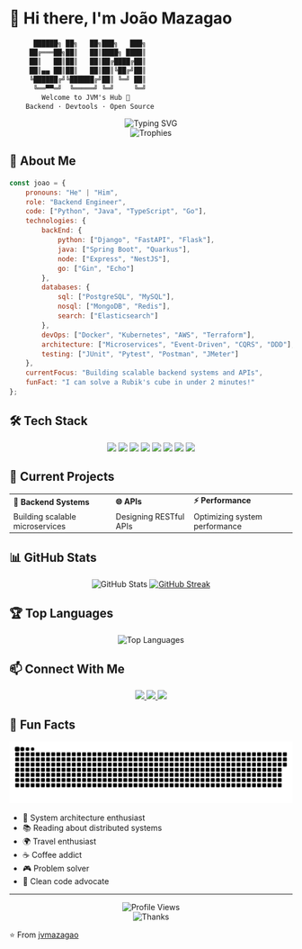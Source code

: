 # 👋 Hi there, I'm João Mazagao

```ascii
      ██████╗ ██╗   ██╗███╗   ███╗
     ██╔═══██╗██║   ██║████╗ ████║
     ██║   ██║██║   ██║██╔████╔██║
     ██║▄▄ ██║██║   ██║██║╚██╔╝██║
     ╚██████╔╝╚██████╔╝██║ ╚═╝ ██║
      ╚══▀▀═╝  ╚═════╝ ╚═╝     ╚═╝
        Welcome to JVM's Hub 🚀
    Backend · Devtools · Open Source
```

<div align="center">
  <img src="https://readme-typing-svg.herokuapp.com?font=Fira+Code&weight=500&size=40&pause=1000&color=2E8B57&center=true&vCenter=true&width=600&height=100&lines=Backend+Engineer;API+Architect;System+Designer" alt="Typing SVG" />
</div>

<div align="center">
  <img src="https://github-profile-trophy.vercel.app/?username=jvmazagao&theme=radical&no-frame=true&no-bg=true&margin-w=4&row=1" alt="Trophies" />
</div>

## 🚀 About Me

```javascript
const joao = {
    pronouns: "He" | "Him",
    role: "Backend Engineer",
    code: ["Python", "Java", "TypeScript", "Go"],
    technologies: {
        backEnd: {
            python: ["Django", "FastAPI", "Flask"],
            java: ["Spring Boot", "Quarkus"],
            node: ["Express", "NestJS"],
            go: ["Gin", "Echo"]
        },
        databases: {
            sql: ["PostgreSQL", "MySQL"],
            nosql: ["MongoDB", "Redis"],
            search: ["Elasticsearch"]
        },
        devOps: ["Docker", "Kubernetes", "AWS", "Terraform"],
        architecture: ["Microservices", "Event-Driven", "CQRS", "DDD"],
        testing: ["JUnit", "Pytest", "Postman", "JMeter"]
    },
    currentFocus: "Building scalable backend systems and APIs",
    funFact: "I can solve a Rubik's cube in under 2 minutes!"
};
```

## 🛠️ Tech Stack

<div align="center">
  <img src="https://img.shields.io/badge/Python-3776AB?style=for-the-badge&logo=python&logoColor=white" />
  <img src="https://img.shields.io/badge/Java-ED8B00?style=for-the-badge&logo=java&logoColor=white" />
  <img src="https://img.shields.io/badge/TypeScript-007ACC?style=for-the-badge&logo=typescript&logoColor=white" />
  <img src="https://img.shields.io/badge/Go-00ADD8?style=for-the-badge&logo=go&logoColor=white" />
  <img src="https://img.shields.io/badge/PostgreSQL-316192?style=for-the-badge&logo=postgresql&logoColor=white" />
  <img src="https://img.shields.io/badge/Docker-2496ED?style=for-the-badge&logo=docker&logoColor=white" />
  <img src="https://img.shields.io/badge/Kubernetes-326CE5?style=for-the-badge&logo=kubernetes&logoColor=white" />
  <img src="https://img.shields.io/badge/AWS-232F3E?style=for-the-badge&logo=amazon-aws&logoColor=white" />
</div>

## 🌟 Current Projects

<div align="center">
  <table>
    <tr>
      <td><b>🔧 Backend Systems</b></td>
      <td><b>🌐 APIs</b></td>
      <td><b>⚡ Performance</b></td>
    </tr>
    <tr>
      <td>Building scalable microservices</td>
      <td>Designing RESTful APIs</td>
      <td>Optimizing system performance</td>
    </tr>
  </table>
</div>

## 📊 GitHub Stats

<div align="center">
  <img src="https://github-readme-stats.vercel.app/api?username=jvmazagao&show_icons=true&theme=radical" alt="GitHub Stats" />
  <a href="https://git.io/streak-stats"><img src="https://streak-stats.demolab.com?user=jvmazagao&theme=radical" alt="GitHub Streak" /></a>
  
</div>

## 🏆 Top Languages

<div align="center">
  <img src="https://github-readme-stats.vercel.app/api/top-langs/?username=jvmazagao&layout=compact&theme=radical" alt="Top Languages" />
</div>

## 📫 Connect With Me

<div align="center">
  <a href="https://linkedin.com/in/your-profile">
    <img src="https://img.shields.io/badge/LinkedIn-0077B5?style=for-the-badge&logo=linkedin&logoColor=white" />
  </a>
  <a href="https://twitter.com/your-handle">
    <img src="https://img.shields.io/badge/Twitter-1DA1F2?style=for-the-badge&logo=twitter&logoColor=white" />
  </a>
  <a href="mailto:your.email@example.com">
    <img src="https://img.shields.io/badge/Gmail-D14836?style=for-the-badge&logo=gmail&logoColor=white" />
  </a>
</div>

## 🌱 Fun Facts

<div align="center">
  <img src="https://raw.githubusercontent.com/jvmazagao/jvmazagao/output/github-contribution-grid-snake-dark.svg" alt="Snake Game" />
</div>

- 🎯 System architecture enthusiast
- 📚 Reading about distributed systems
- 🌍 Travel enthusiast
- ☕ Coffee addict
- 🎮 Problem solver
- 🎨 Clean code advocate

---

<div align="center">
  <img src="https://komarev.com/ghpvc/?username=jvmazagao&style=flat-square&color=blue" alt="Profile Views" />
  <br>
  <img src="https://img.shields.io/badge/Thanks%20for%20visiting-!-1f425f.svg" alt="Thanks" />
</div>

⭐️ From [jvmazagao](https://github.com/jvmazagao)
